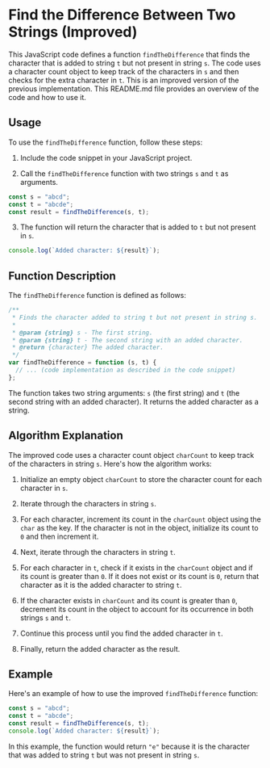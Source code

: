 # Find the Difference Between Two Strings (Improved)

This JavaScript code defines a function `findTheDifference` that finds the character that is added to string `t` but not present in string `s`. The code uses a character count object to keep track of the characters in `s` and then checks for the extra character in `t`. This is an improved version of the previous implementation. This README.md file provides an overview of the code and how to use it.

## Usage

To use the `findTheDifference` function, follow these steps:

1. Include the code snippet in your JavaScript project.

2. Call the `findTheDifference` function with two strings `s` and `t` as arguments.

```javascript
const s = "abcd";
const t = "abcde";
const result = findTheDifference(s, t);
```

3. The function will return the character that is added to `t` but not present in `s`.

```javascript
console.log(`Added character: ${result}`);
```

## Function Description

The `findTheDifference` function is defined as follows:

```javascript
/**
 * Finds the character added to string t but not present in string s.
 *
 * @param {string} s - The first string.
 * @param {string} t - The second string with an added character.
 * @return {character} The added character.
 */
var findTheDifference = function (s, t) {
  // ... (code implementation as described in the code snippet)
};
```

The function takes two string arguments: `s` (the first string) and `t` (the second string with an added character). It returns the added character as a string.

## Algorithm Explanation

The improved code uses a character count object `charCount` to keep track of the characters in string `s`. Here's how the algorithm works:

1. Initialize an empty object `charCount` to store the character count for each character in `s`.

2. Iterate through the characters in string `s`.

3. For each character, increment its count in the `charCount` object using the `char` as the key. If the character is not in the object, initialize its count to `0` and then increment it.

4. Next, iterate through the characters in string `t`.

5. For each character in `t`, check if it exists in the `charCount` object and if its count is greater than `0`. If it does not exist or its count is `0`, return that character as it is the added character to string `t`.

6. If the character exists in `charCount` and its count is greater than `0`, decrement its count in the object to account for its occurrence in both strings `s` and `t`.

7. Continue this process until you find the added character in `t`.

8. Finally, return the added character as the result.

## Example

Here's an example of how to use the improved `findTheDifference` function:

```javascript
const s = "abcd";
const t = "abcde";
const result = findTheDifference(s, t);
console.log(`Added character: ${result}`);
```

In this example, the function would return `"e"` because it is the character that was added to string `t` but was not present in string `s`.
